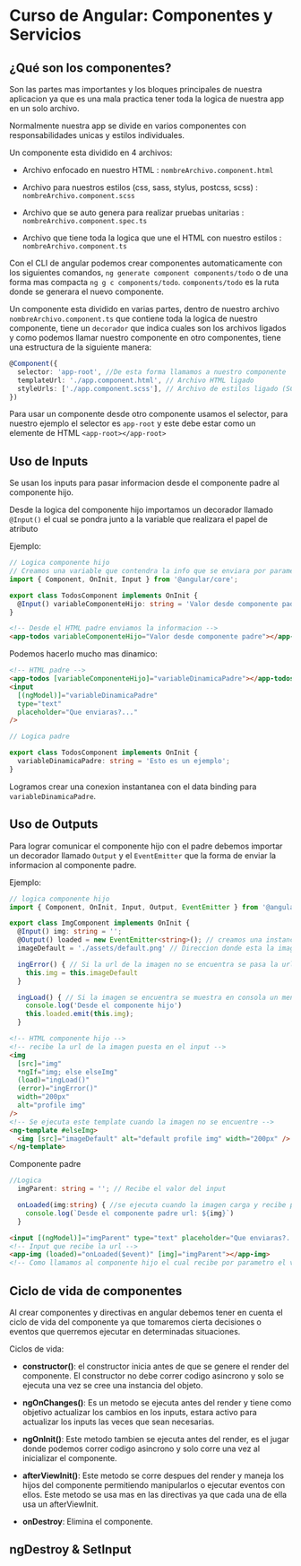# **Curso de Angular: Componentes y Servicios**

## **¿Qué son los componentes?**

Son las partes mas importantes y los bloques principales de nuestra aplicacion ya que es una mala practica tener toda la logica de nuestra app en un solo archivo.

Normalmente nuestra app se divide en varios componentes con responsabilidades unicas y estilos individuales.

Un componente esta dividido en 4 archivos:

- Archivo enfocado en nuestro HTML : `nombreArchivo.component.html`
- Archivo para nuestros estilos (css, sass, stylus, postcss, scss) : `nombreArchivo.component.scss`
- Archivo que se auto genera para realizar pruebas unitarias : `nombreArchivo.component.spec.ts`

- Archivo que tiene toda la logica que une el HTML con nuestro estilos : `nombreArchivo.component.ts`

Con el CLI de angular podemos crear componentes automaticamente con los siguientes comandos, `ng generate component components/todo` o de una forma mas compacta `ng g c components/todo`. `components/todo` es la ruta donde se generara el nuevo componente.

Un componente esta dividido en varias partes, dentro de nuestro archivo `nombreArchivo.component.ts` que contiene toda la logica de nuestro componente, tiene un `decorador` que indica cuales son los archivos ligados y como podemos llamar nuestro componente en otro componentes, tiene una estructura de la siguiente manera:

```ts
@Component({
  selector: 'app-root', //De esta forma llamamos a nuestro componente
  templateUrl: './app.component.html', // Archivo HTML ligado
  styleUrls: ['./app.component.scss'], // Archivo de estilos ligado (SCSS)
})
```

Para usar un componente desde otro componente usamos el selector, para nuestro ejemplo el selector es `app-root` y este debe estar como un elemente de HTML `<app-root></app-root>`

## **Uso de Inputs**

Se usan los inputs para pasar informacion desde el componente padre al componente hijo.

Desde la logica del componente hijo importamos un decorador llamado `@Input()`
el cual se pondra junto a la variable que realizara el papel de atributo

Ejemplo:

```ts
// Logica componente hijo
// Creamos una variable que contendra la info que se enviara por parametro
import { Component, OnInit, Input } from '@angular/core';

export class TodosComponent implements OnInit {
  @Input() variableComponenteHijo: string = 'Valor desde componente padre';
}
```

```html
<!-- Desde el HTML padre enviamos la informacion -->
<app-todos variableComponenteHijo="Valor desde componente padre"></app-todos>
```

Podemos hacerlo mucho mas dinamico:

```html
<!-- HTML padre -->
<app-todos [variableComponenteHijo]="variableDinamicaPadre"></app-todos>
<input
  [(ngModel)]="variableDinamicaPadre"
  type="text"
  placeholder="Que enviaras?..."
/>
```

```ts
// Logica padre

export class TodosComponent implements OnInit {
  variableDinamicaPadre: string = 'Esto es un ejemplo';
}
```

Logramos crear una conexion instantanea con el data binding para `variableDinamicaPadre`.

## **Uso de Outputs**

Para lograr comunicar el componente hijo con el padre debemos importar un decorador llamado `Output` y el `EventEmitter` que la forma de enviar la informacion al componente padre.

Ejemplo:

```ts
// logica componente hijo
import { Component, OnInit, Input, Output, EventEmitter } from '@angular/core'; // importamos output y eventemitter

export class ImgComponent implements OnInit {
  @Input() img: string = '';
  @Output() loaded = new EventEmitter<string>(); // creamos una instancia de EventEmitter
  imageDefault = './assets/default.png' // Direccion donde esta la imagen por default

  ingError() { // Si la url de la imagen no se encuentra se pasa la url de default
    this.img = this.imageDefault
  }

  ingLoad() { // Si la imagen se encuentra se muestra en consola un mensaje y se envia la url de la imagen que cargo
    console.log('Desde el componente hijo')
    this.loaded.emit(this.img);
  }
```

```html
<!-- HTML componente hijo -->
<!-- recibe la url de la imagen puesta en el input -->
<img
  [src]="img"
  *ngIf="img; else elseImg"
  (load)="ingLoad()"
  (error)="ingError()"
  width="200px"
  alt="profile img"
/>
<!-- Se ejecuta este template cuando la imagen no se encuentre -->
<ng-template #elseImg>
  <img [src]="imageDefault" alt="default profile img" width="200px" />
</ng-template>
```

Componente padre

```ts
//Logica
  imgParent: string = ''; // Recibe el valor del input

  onLoaded(img:string) { //se ejecuta cuando la imagen carga y recibe por parametro la url de la imagen que cargo
    console.log(`Desde el componente padre url: ${img}`)
  }
```

```html
<input [(ngModel)]="imgParent" type="text" placeholder="Que enviaras?..." />
<!-- Input que recibe la url -->
<app-img (loaded)="onLoaded($event)" [img]="imgParent"></app-img>
<!-- Como llamamos al componente hijo el cual recibe por parametro el valor del input y envia como un evento la url de la imagen que cargo -->
```

## **Ciclo de vida de componentes**

Al crear componentes y directivas en angular debemos tener en cuenta el ciclo de vida del componente ya que tomaremos cierta decisiones o eventos que querremos ejecutar en determinadas situaciones.

Ciclos de vida:

- **constructor()**: el constructor inicia antes de que se genere el render del componente. El constructor no debe correr codigo asincrono y solo se ejecuta una vez se cree una instancia del objeto.

- **ngOnChanges()**: Es un metodo se ejecuta antes del render y tiene como objetivo actualizar los cambios en los inputs, estara activo para actualizar los inputs las veces que sean necesarias.

- **ngOnInit()**: Este metodo tambien se ejecuta antes del render, es el jugar donde podemos correr codigo asincrono y solo corre una vez al inicializar el componente.

- **afterViewInit()**: Este metodo se corre despues del render y maneja los hijos del componente permitiendo manipularlos o ejecutar eventos con ellos. Este metodo se usa mas en las directivas ya que cada una de ella usa un afterViewInit.

- **onDestroy**: Elimina el componente.


## **ngDestroy & SetInput**

